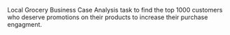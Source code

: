 Local Grocery Business Case
Analysis task to find the top 1000 customers who deserve promotions on their products to increase their purchase engagment.
